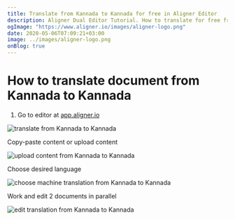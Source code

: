 ```yaml
---
title: Translate from Kannada to Kannada for free in Aligner Editor
description: Aligner Dual Editor Tutorial. How to translate for free from Kannada to Kannada. Aligner is multilingual document management platform. 
ogImage: "https://www.aligner.io/images/aligner-logo.png"
date: 2020-05-06T07:09:21+03:00
image: ../images/aligner-logo.png
onBlog: true
---
```


# How to translate document from Kannada to Kannada

1. Go to editor at [app.aligner.io](https://app.aligner.io "Aligner App web page")

![translate from Kannada to Kannada](../aligner-blank-editor.png "translate from Kannada to Kannada")

Copy-paste content or upload content

![upload content from Kannada to Kannada](../aligner-uploaded-document.png "upload content from Kannada to Kannada")

Choose desired language

![choose machine translation from Kannada to Kannada](../aligner-language-dropdown.png "choose machine translation from Kannada to Kannada")

Work and edit 2 documents in parallel

![edit translation from Kannada to Kannada](../aligner-double-sitded-editor.png "edit translation from Kannada to Kannada")

